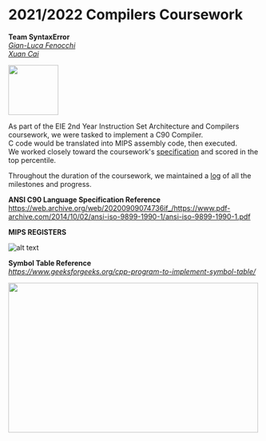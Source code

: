 2021/2022 Compilers Coursework
==============================


**Team SyntaxError**  
*[Gian-Luca Fenocchi](https://github.com/SpaceBod)*  
*[Xuan Cai](https://github.com/xc720)* 
  
<img src="https://c.tenor.com/y2JXkY1pXkwAAAAC/cat-computer.gif" width="100" height="100">  

As part of the EIE 2nd Year Instruction Set Architecture and Compilers coursework, we were tasked to implement a C90 Compiler.  
C code would be translated into MIPS assembly code, then executed.  
We worked closely toward the coursework's [specification](Specification.md) and scored in the top percentile.

Throughout the duration of the coursework, we maintained a [log](Management.pdf) of all the milestones and progress.

**ANSI C90 Language Specification Reference**  
https://web.archive.org/web/20200909074736if_/https://www.pdf-archive.com/2014/10/02/ansi-iso-9899-1990-1/ansi-iso-9899-1990-1.pdf

**MIPS REGISTERS**  

![alt text](https://www.cise.ufl.edu/~mssz/CompOrg/Table2.1-MIPSregisters.gif?raw=true)  
  

**Symbol Table Reference**  
*https://www.geeksforgeeks.org/cpp-program-to-implement-symbol-table/*

<img src="https://media.geeksforgeeks.org/wp-content/uploads/asd1-1.png" width="500" height="300">  




